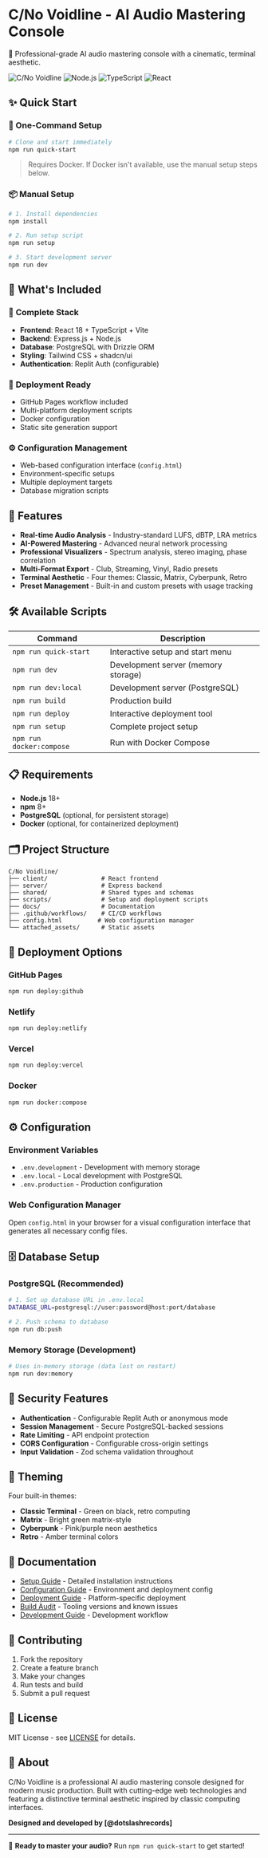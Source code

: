 # C/No Voidline - AI Audio Mastering Console

🎵 Professional-grade AI audio mastering console with a cinematic, terminal aesthetic.

![C/No Voidline](https://img.shields.io/badge/C%2FNo%20Voidline-AI%20Audio%20Mastering-22c55e?style=for-the-badge&logo=audio-technica)
![Node.js](https://img.shields.io/badge/Node.js-20%2B-339933?style=for-the-badge&logo=node.js)
![TypeScript](https://img.shields.io/badge/TypeScript-5.6-3178c6?style=for-the-badge&logo=typescript)
![React](https://img.shields.io/badge/React-18-61dafb?style=for-the-badge&logo=react)

## ✨ Quick Start

### 🚀 One-Command Setup
```bash
# Clone and start immediately
npm run quick-start
```
> Requires Docker. If Docker isn't available, use the manual setup steps below.

### 📦 Manual Setup
```bash
# 1. Install dependencies
npm install

# 2. Run setup script
npm run setup

# 3. Start development server
npm run dev
```

## 🎯 What's Included

### 🔧 **Complete Stack**
- **Frontend**: React 18 + TypeScript + Vite
- **Backend**: Express.js + Node.js
- **Database**: PostgreSQL with Drizzle ORM
- **Styling**: Tailwind CSS + shadcn/ui
- **Authentication**: Replit Auth (configurable)

### 🚀 **Deployment Ready**
- GitHub Pages workflow included
- Multi-platform deployment scripts
- Docker configuration
- Static site generation support

### ⚙️ **Configuration Management**
- Web-based configuration interface (`config.html`)
- Environment-specific setups
- Multiple deployment targets
- Database migration scripts

## 🎵 Features

- **Real-time Audio Analysis** - Industry-standard LUFS, dBTP, LRA metrics
- **AI-Powered Mastering** - Advanced neural network processing
- **Professional Visualizers** - Spectrum analysis, stereo imaging, phase correlation
- **Multi-Format Export** - Club, Streaming, Vinyl, Radio presets
- **Terminal Aesthetic** - Four themes: Classic, Matrix, Cyberpunk, Retro
- **Preset Management** - Built-in and custom presets with usage tracking

## 🛠️ Available Scripts

| Command | Description |
|---------|-------------|
| `npm run quick-start` | Interactive setup and start menu |
| `npm run dev` | Development server (memory storage) |
| `npm run dev:local` | Development server (PostgreSQL) |
| `npm run build` | Production build |
| `npm run deploy` | Interactive deployment tool |
| `npm run setup` | Complete project setup |
| `npm run docker:compose` | Run with Docker Compose |

## 📋 Requirements

- **Node.js** 18+
- **npm** 8+
- **PostgreSQL** (optional, for persistent storage)
- **Docker** (optional, for containerized deployment)

## 🗂️ Project Structure

```
C/No Voidline/
├── client/               # React frontend
├── server/               # Express backend
├── shared/               # Shared types and schemas
├── scripts/              # Setup and deployment scripts
├── docs/                 # Documentation
├── .github/workflows/    # CI/CD workflows
├── config.html          # Web configuration manager
└── attached_assets/      # Static assets
```

## 🚀 Deployment Options

### GitHub Pages
```bash
npm run deploy:github
```

### Netlify
```bash
npm run deploy:netlify
```

### Vercel
```bash
npm run deploy:vercel
```

### Docker
```bash
npm run docker:compose
```

## ⚙️ Configuration

### Environment Variables
- `.env.development` - Development with memory storage
- `.env.local` - Local development with PostgreSQL  
- `.env.production` - Production configuration

### Web Configuration Manager
Open `config.html` in your browser for a visual configuration interface that generates all necessary config files.

## 🗄️ Database Setup

### PostgreSQL (Recommended)
```bash
# 1. Set up database URL in .env.local
DATABASE_URL=postgresql://user:password@host:port/database

# 2. Push schema to database
npm run db:push
```

### Memory Storage (Development)
```bash
# Uses in-memory storage (data lost on restart)
npm run dev:memory
```

## 🔐 Security Features

- **Authentication** - Configurable Replit Auth or anonymous mode
- **Session Management** - Secure PostgreSQL-backed sessions
- **Rate Limiting** - API endpoint protection
- **CORS Configuration** - Configurable cross-origin settings
- **Input Validation** - Zod schema validation throughout

## 🎨 Theming

Four built-in themes:
- **Classic Terminal** - Green on black, retro computing
- **Matrix** - Bright green matrix-style
- **Cyberpunk** - Pink/purple neon aesthetics  
- **Retro** - Amber terminal colors

## 📖 Documentation

- [Setup Guide](SETUP.md) - Detailed installation instructions
- [Configuration Guide](docs/CONFIGURATION.md) - Environment and deployment config
- [Deployment Guide](docs/DEPLOYMENT.md) - Platform-specific deployment
- [Build Audit](docs/AUDIT.md) - Tooling versions and known issues
- [Development Guide](docs/DEVELOPMENT.md) - Development workflow

## 🤝 Contributing

1. Fork the repository
2. Create a feature branch
3. Make your changes
4. Run tests and build
5. Submit a pull request

## 📄 License

MIT License - see [LICENSE](LICENSE) for details.

## 🎵 About

C/No Voidline is a professional AI audio mastering console designed for modern music production. Built with cutting-edge web technologies and featuring a distinctive terminal aesthetic inspired by classic computing interfaces.

**Designed and developed by [@dotslashrecords]**

---

🚀 **Ready to master your audio?** Run `npm run quick-start` to get started!